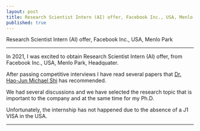 ```yaml
---
layout: post
title: Research Scientist Intern (AI) offer, Facebook Inc., USA, Menlo Park
published: true
---
```


Research Scientist Intern (AI) offer, Facebook Inc., USA, Menlo Park

---

In 2021, I was excited to obtain Research Scientist Intern (AI) offer, from Facebook Inc., USA, Menlo Park, Headquater.

After passing competitive interviews I have read several papers that [Dr. Hao-Jun Michael Shi](https://scholar.google.com/citations?user=U1efqpIAAAAJ) has recommended. 

We had several discussions and we have selected the research topic that is important to the company and at the same time for my Ph.D. 

Unfortunately, the internship has not happened due to the absence of a J1 VISA in the USA.

---
